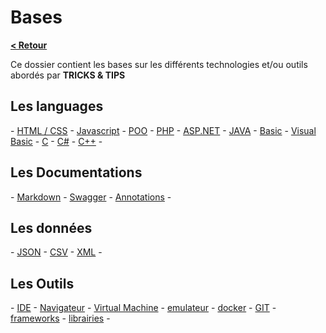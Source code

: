 # Bases

**[< Retour](../README.md)**

Ce dossier contient les bases sur les différents technologies et/ou outils abordés par **TRICKS & TIPS**

## Les languages

 \- [HTML / CSS](html-css.md)
 \- [Javascript](javascript.md)
 \- [POO](poo.md)
 \- [PHP](php.md)
 \- [ASP.NET](aspdotnet.md)
 \- [JAVA](java.md)
 \- [Basic](basic.md)
 \- [Visual Basic](vb.md)
 \- [C](c.md)
 \- [C#](csharp.md)
 \- [C++](cpp.md) -

## Les Documentations

 \- [Markdown](markdown.md)
 \- [Swagger](swagger.md)
 \- [Annotations](annotation.md) -

 ## Les données
 \- [JSON](json.md)
 \- [CSV](csv.md)
 \- [XML](xml.md) -

## Les Outils
 \- [IDE](ide.md)
 \- [Navigateur](navigator.md)
 \- [Virtual Machine](vm.md)
 \- [emulateur](emulator.md)
 \- [docker](docker.md)
 \- [GIT](git.md)
 \- [frameworks](framework.md)
 \- [librairies](library.md) -

